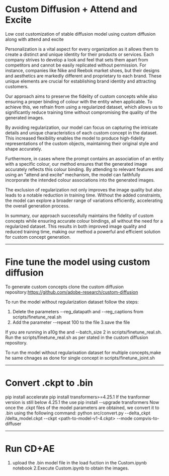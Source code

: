 # Custom Diffusion + Attend and Excite
Low cost customization of stable diffusion model using custom diffusion along with attend and excite

Personalization is a vital aspect for every organization as it allows them to create a distinct and unique identity for their products or services. Each company strives to develop a look and feel that sets them apart from competitors and cannot be easily replicated without permission. For instance, companies like Nike and Reebok market shoes, but their designs and aesthetics are markedly different and proprietary to each brand. These unique elements are crucial for establishing brand identity and attracting customers.

Our approach aims to preserve the fidelity of custom concepts while also ensuring a proper binding of colour with the entity when applicable. To achieve this, we refrain from using a regularized dataset, which allows us to significantly reduce training time without compromising the quality of the generated images. 

By avoiding regularization, our model can focus on capturing the intricate details and unique characteristics of each custom concept in the dataset. This increased flexibility enables the model to produce high-fidelity representations of the custom objects, maintaining their original style and shape accurately. 

Furthermore, in cases where the prompt contains an association of an entity with a specific colour, our method ensures that the generated image accurately reflects this colour binding. By attending to relevant features and using an "attend and excite" mechanism, the model can faithfully incorporate the intended colour associations into the generated images. 

The exclusion of regularization not only improves the image quality but also leads to a notable reduction in training time. Without the added constraints, the model can explore a broader range of variations efficiently, accelerating the overall generation process. 

In summary, our approach successfully maintains the fidelity of custom concepts while ensuring accurate colour bindings, all without the need for a regularized dataset. This results in both improved image quality and reduced training time, making our method a powerful and efficient solution for custom concept generation.

_____________________________________________________________________________________________________________________________________________________________________________
# Fine tune the model using custom diffusion
To generate custom concepts clone the custom diffusion repository:https://github.com/adobe-research/custom-diffusion

To run the model without regularization dataset follow the steps:
1. Delete the parameters --reg_datapath and --reg_captions from scripts/finetune_real.sh
2. Add the parameter --repeat 100 to the file
3.save the file

If you are running in a10g the and --batch_size 2 in scripts/finetune_real.sh.
Run the scripts/finetune_real.sh as per stated in the custom diffusion repository.

To run the model without regularixation dataset for multiple concepts,make he same chnages as done for single concept in scripts/finetune_joint.sh

_________________________________________________________________________________________________________________
# Convert .ckpt to .bin

pip install accelerate
pip install transformers>=4.25.1
If the tranformer version is still below 4.25.1 the use pip install --upgrade transformers
Now once the .ckpt files of the model parameters are obtained, we convert it to .bin using the following command:
python src/convert.py --delta_ckpt <path-to-folder>/delta_model.ckpt --ckpt <path-to-model-v1-4.ckpt> --mode compvis-to-diffuser                  
_________________________________________________________________________________________________________________________________

# Run CD+AE
1. upload the .bin  model file in the load fuction in the Custom.ipynb notebook
2.Execute Custom.ipynb to obtain the images.

 
 
